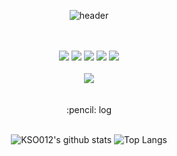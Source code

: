 <div align="center">
  
![header](https://capsule-render.vercel.app/api?type=Waving&text=KSO&color=timeGradient&animation=fadeIn&height=200)

<br/>
<br/>

<img src="https://img.shields.io/badge/JUPYTER-F37626?style=for-the-badge&logo=jupyter&logoColor=white">
<img src="https://img.shields.io/badge/C-A8B9CC?style=for-the-badge&logo=c&logoColor=white">
<img src="https://img.shields.io/badge/JAVA-007396?style=for-the-badge&logo=java&logoColor=white">
<img src="https://img.shields.io/badge/PYTHON-3776AB?style=for-the-badge&logo=python&logoColor=white">
<img src="https://img.shields.io/badge/GITHUB-181717?style=for-the-badge&logo=github&logoColor=white">

<br/>
<br/>
<a href="https://kso323.tistory.com/" target="_blank"><img src="https://img.shields.io/badge/TISTORY-000000?style=tistory&logo=tistory&logoColor=white"/></a>

<br/>
<br/>
<br/>
:pencil: log

<br/>
<br/>

![KSO012's github stats](https://github-readme-stats.vercel.app/api?username=KSO012&count_private=true&show_icons=true&theme=graywhite)
![Top Langs](https://github-readme-stats.vercel.app/api/top-langs/?username=KSO012&layout=compact&theme=graywhite)



</div>
